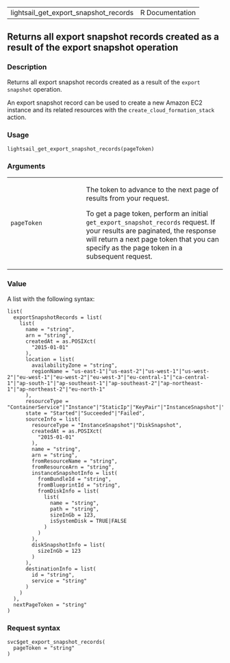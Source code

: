 <table style="width: 100%;">
<tbody>
<tr class="odd">
<td>lightsail_get_export_snapshot_records</td>
<td style="text-align: right;">R Documentation</td>
</tr>
</tbody>
</table>

## Returns all export snapshot records created as a result of the export snapshot operation

### Description

Returns all export snapshot records created as a result of the
`⁠export snapshot⁠` operation.

An export snapshot record can be used to create a new Amazon EC2
instance and its related resources with the
`create_cloud_formation_stack` action.

### Usage

    lightsail_get_export_snapshot_records(pageToken)

### Arguments

<table>
<colgroup>
<col style="width: 35%" />
<col style="width: 65%" />
</colgroup>
<tbody>
<tr class="odd">
<td><code
id="lightsail_get_export_snapshot_records_:_pageToken">pageToken</code></td>
<td><p>The token to advance to the next page of results from your
request.</p>
<p>To get a page token, perform an initial
<code>get_export_snapshot_records</code> request. If your results are
paginated, the response will return a next page token that you can
specify as the page token in a subsequent request.</p></td>
</tr>
</tbody>
</table>

### Value

A list with the following syntax:

    list(
      exportSnapshotRecords = list(
        list(
          name = "string",
          arn = "string",
          createdAt = as.POSIXct(
            "2015-01-01"
          ),
          location = list(
            availabilityZone = "string",
            regionName = "us-east-1"|"us-east-2"|"us-west-1"|"us-west-2"|"eu-west-1"|"eu-west-2"|"eu-west-3"|"eu-central-1"|"ca-central-1"|"ap-south-1"|"ap-southeast-1"|"ap-southeast-2"|"ap-northeast-1"|"ap-northeast-2"|"eu-north-1"
          ),
          resourceType = "ContainerService"|"Instance"|"StaticIp"|"KeyPair"|"InstanceSnapshot"|"Domain"|"PeeredVpc"|"LoadBalancer"|"LoadBalancerTlsCertificate"|"Disk"|"DiskSnapshot"|"RelationalDatabase"|"RelationalDatabaseSnapshot"|"ExportSnapshotRecord"|"CloudFormationStackRecord"|"Alarm"|"ContactMethod"|"Distribution"|"Certificate"|"Bucket",
          state = "Started"|"Succeeded"|"Failed",
          sourceInfo = list(
            resourceType = "InstanceSnapshot"|"DiskSnapshot",
            createdAt = as.POSIXct(
              "2015-01-01"
            ),
            name = "string",
            arn = "string",
            fromResourceName = "string",
            fromResourceArn = "string",
            instanceSnapshotInfo = list(
              fromBundleId = "string",
              fromBlueprintId = "string",
              fromDiskInfo = list(
                list(
                  name = "string",
                  path = "string",
                  sizeInGb = 123,
                  isSystemDisk = TRUE|FALSE
                )
              )
            ),
            diskSnapshotInfo = list(
              sizeInGb = 123
            )
          ),
          destinationInfo = list(
            id = "string",
            service = "string"
          )
        )
      ),
      nextPageToken = "string"
    )

### Request syntax

    svc$get_export_snapshot_records(
      pageToken = "string"
    )
